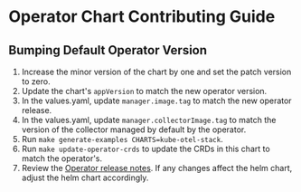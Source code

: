 # Operator Chart Contributing Guide

## Bumping Default Operator Version

1. Increase the minor version of the chart by one and set the patch version to zero.
2. Update the chart's `appVersion` to match the new operator version.
3. In the values.yaml, update `manager.image.tag` to match the new operator release.
4. In the values.yaml, update `manager.collectorImage.tag` to match the version of the collector managed by default by the operator.
5. Run `make generate-examples CHARTS=kube-otel-stack`.
6. Run `make update-operator-crds` to update the CRDs in this chart to match the operator's.
7. Review the [Operator release notes](https://github.com/open-telemetry/opentelemetry-operator/releases).  If any changes affect the helm chart, adjust the helm chart accordingly.
